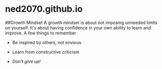 # ned2070.github.io
##Growth Mindset
A growth mindset is about not imposing unneeded limits on yourself. It's about having confidence in your own ability to learn and improve.
A few things to remember
- Be inspired by others, not envious
* Learn from constructive criticism
+ _Don't give up!_

  
